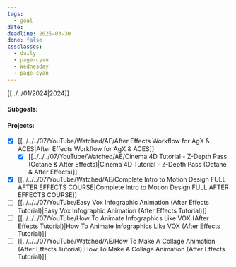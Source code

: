 ```yaml
---
tags:
  - goal
date: 
deadline: 2025-03-30
done: false
cssclasses:
  - daily
  - page-cyan
  - Wednesday
  - page-cyan
---
```

[[../../01/2024|2024]]
#### Subgoals:

#### Projects:
- [x] [[../../../07/YouTube/Watched/AE/After Effects Workflow for AgX & ACES|After Effects Workflow for AgX & ACES]]
	- [x] [[../../../07/YouTube/Watched/AE/Cinema 4D Tutorial - Z-Depth Pass (Octane & After Effects)|Cinema 4D Tutorial - Z-Depth Pass (Octane & After Effects)]]
- [x] [[../../../07/YouTube/Watched/AE/Complete Intro to Motion Design  FULL AFTER EFFECTS COURSE|Complete Intro to Motion Design  FULL AFTER EFFECTS COURSE]]
- [ ] [[../../../07/YouTube/Easy Vox Infographic Animation (After Effects Tutorial)|Easy Vox Infographic Animation (After Effects Tutorial)]]
- [ ] [[../../../07/YouTube/How To Animate Infographics Like VOX (After Effects Tutorial)|How To Animate Infographics Like VOX (After Effects Tutorial)]]
- [ ] [[../../../07/YouTube/Watched/AE/How To Make A Collage Animation (After Effects Tutorial)|How To Make A Collage Animation (After Effects Tutorial)]]
